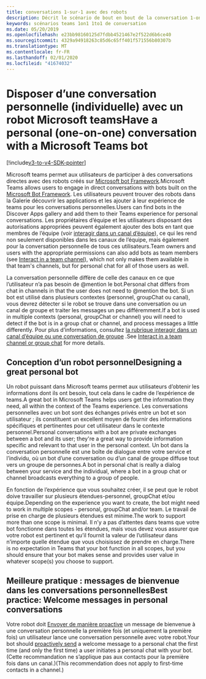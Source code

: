```yaml
---
title: conversations 1-sur-1 avec des robots
description: Décrit le scénario de bout en bout de la conversation 1-on-1 avec un bot dans Microsoft teams
keywords: scénarios teams 1on1 1to1 de conversation
ms.date: 05/20/2019
ms.openlocfilehash: e23bb98160125d7fdbb4521467e2f522d6b6ce40
ms.sourcegitcommit: 4329a94918263c85d6c65ff401f571556b80307b
ms.translationtype: MT
ms.contentlocale: fr-FR
ms.lasthandoff: 02/01/2020
ms.locfileid: "41674032"
---
```

# <a name="have-a-personal-one-on-one-conversation-with-a-microsoft-teams-bot"></a><span data-ttu-id="8fdc5-104">Disposer d’une conversation personnelle (individuelle) avec un robot Microsoft teams</span><span class="sxs-lookup"><span data-stu-id="8fdc5-104">Have a personal (one-on-one) conversation with a Microsoft Teams bot</span></span>

[!include[v3-to-v4-SDK-pointer](~/includes/v3-to-v4-pointer-bots.md)]

<span data-ttu-id="8fdc5-105">Microsoft teams permet aux utilisateurs de participer à des conversations directes avec des robots créés sur [Microsoft bot Framework](/azure/bot-service/?view=azure-bot-service-3.0).</span><span class="sxs-lookup"><span data-stu-id="8fdc5-105">Microsoft Teams allows users to engage in direct conversations with bots built on the [Microsoft Bot Framework](/azure/bot-service/?view=azure-bot-service-3.0).</span></span> <span data-ttu-id="8fdc5-106">Les utilisateurs peuvent trouver des robots dans la Galerie découvrir les applications et les ajouter à leur expérience de teams pour les conversations personnelles.</span><span class="sxs-lookup"><span data-stu-id="8fdc5-106">Users can find bots in the Discover Apps gallery and add them to their Teams experience for personal conversations.</span></span> <span data-ttu-id="8fdc5-107">Les propriétaires d’équipe et les utilisateurs disposant des autorisations appropriées peuvent également ajouter des bots en tant que membres de l’équipe (voir [interagir dans un canal d’équipe](~/resources/bot-v3/bot-conversations/bots-conv-channel.md)), ce qui les rend non seulement disponibles dans les canaux de l’équipe, mais également pour la conversation personnelle de tous ces utilisateurs.</span><span class="sxs-lookup"><span data-stu-id="8fdc5-107">Team owners and users with the appropriate permissions can also add bots as team members (see [Interact in a team channel](~/resources/bot-v3/bot-conversations/bots-conv-channel.md)), which not only makes them available in that team's channels, but for personal chat for all of those users as well.</span></span>

<span data-ttu-id="8fdc5-108">La conversation personnelle diffère de celle des canaux en ce que l’utilisateur n’a pas besoin de @mention le bot.</span><span class="sxs-lookup"><span data-stu-id="8fdc5-108">Personal chat differs from chat in channels in that the user does not need to @mention the bot.</span></span> <span data-ttu-id="8fdc5-109">Si un bot est utilisé dans plusieurs contextes (personnel, groupChat ou canal), vous devrez détecter si le robot se trouve dans une conversation ou un canal de groupe et traiter les messages un peu différemment.</span><span class="sxs-lookup"><span data-stu-id="8fdc5-109">If a bot is used in multiple contexts (personal, groupChat or channel) you will need to detect if the bot is in a group chat or channel, and process messages a little differently.</span></span> <span data-ttu-id="8fdc5-110">Pour plus d’informations, consultez [la rubrique interagir dans un canal d’équipe ou une conversation de groupe](~/resources/bot-v3/bot-conversations/bots-conv-proactive.md) .</span><span class="sxs-lookup"><span data-stu-id="8fdc5-110">See [Interact in a team channel or group chat](~/resources/bot-v3/bot-conversations/bots-conv-proactive.md) for more details.</span></span>

## <a name="designing-a-great-personal-bot"></a><span data-ttu-id="8fdc5-111">Conception d’un robot personnel</span><span class="sxs-lookup"><span data-stu-id="8fdc5-111">Designing a great personal bot</span></span>

<span data-ttu-id="8fdc5-112">Un robot puissant dans Microsoft teams permet aux utilisateurs d’obtenir les informations dont ils ont besoin, tout cela dans le cadre de l’expérience de teams.</span><span class="sxs-lookup"><span data-stu-id="8fdc5-112">A great bot in Microsoft Teams helps users get the information they need, all within the context of the Teams experience.</span></span> <span data-ttu-id="8fdc5-113">Les conversations personnelles avec un bot sont des échanges privés entre un bot et son utilisateur ; ils constituent un excellent moyen de fournir des informations spécifiques et pertinentes pour cet utilisateur dans le contexte personnel.</span><span class="sxs-lookup"><span data-stu-id="8fdc5-113">Personal conversations with a bot are private exchanges between a bot and its user; they're a great way to provide information specific and relevant to that user in the personal context.</span></span> <span data-ttu-id="8fdc5-114">Un bot dans la conversation personnelle est une boîte de dialogue entre votre service et l’individu, où un bot d’une conversation ou d’un canal de groupe diffuse tout vers un groupe de personnes.</span><span class="sxs-lookup"><span data-stu-id="8fdc5-114">A bot in personal chat is really a dialog between your service and the individual, where a bot in a group chat or channel broadcasts everything to a group of people.</span></span>

<span data-ttu-id="8fdc5-115">En fonction de l’expérience que vous souhaitez créer, il se peut que le robot doive travailler sur plusieurs étendues-personnel, groupChat et/ou équipe.</span><span class="sxs-lookup"><span data-stu-id="8fdc5-115">Depending on the experience you want to create, the bot might need to work in multiple scopes - personal, groupChat and/or team.</span></span> <span data-ttu-id="8fdc5-116">Le travail de prise en charge de plusieurs étendues est minime.</span><span class="sxs-lookup"><span data-stu-id="8fdc5-116">The work to support more than one scope is minimal.</span></span> <span data-ttu-id="8fdc5-117">Il n’y a pas d’attentes dans teams que votre bot fonctionne dans toutes les étendues, mais vous devez vous assurer que votre robot est pertinent et qu’il fournit la valeur de l’utilisateur dans n’importe quelle étendue que vous choisissez de prendre en charge.</span><span class="sxs-lookup"><span data-stu-id="8fdc5-117">There is no expectation in Teams that your bot function in all scopes, but you should ensure that your bot makes sense and provides user value in whatever scope(s) you choose to support.</span></span>

## <a name="best-practice-welcome-messages-in-personal-conversations"></a><span data-ttu-id="8fdc5-118">Meilleure pratique : messages de bienvenue dans les conversations personnelles</span><span class="sxs-lookup"><span data-stu-id="8fdc5-118">Best practice: Welcome messages in personal conversations</span></span>

<span data-ttu-id="8fdc5-119">Votre robot doit [Envoyer de manière proactive](~/resources/bot-v3/bot-conversations/bots-conv-proactive.md) un message de bienvenue à une conversation personnelle la première fois (et uniquement la première fois) un utilisateur lance une conversation personnelle avec votre robot.</span><span class="sxs-lookup"><span data-stu-id="8fdc5-119">Your bot should [proactively send](~/resources/bot-v3/bot-conversations/bots-conv-proactive.md) a welcome message to a personal chat the first time (and only the first time) a user initiates a personal chat with your bot.</span></span> <span data-ttu-id="8fdc5-120">(Cette recommandation ne s’applique pas aux contacts pour la première fois dans un canal.)</span><span class="sxs-lookup"><span data-stu-id="8fdc5-120">(This recommendation does not apply to first-time contacts in a channel.)</span></span>
